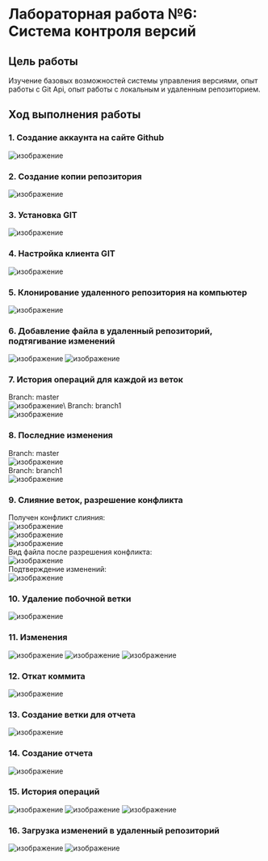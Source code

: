 # Лабораторная работа №6: Система контроля версий
## Цель работы
Изучение базовых возможностей системы управления версиями, опыт работы с Git Api, опыт работы с локальным и удаленным репозиторием.
## Ход выполнения работы
### 1. Создание аккаунта на сайте Github
![изображение](https://github.com/Kaelesty/ideal-dollop/assets/74826130/39526076-d3b5-4035-a899-a3e449289885)

### 2. Создание копии репозитория
![изображение](https://github.com/Kaelesty/ideal-dollop/assets/74826130/d1d25c10-cbdc-4478-89ee-fd44204b7fbb)

### 3. Установка GIT
![изображение](https://github.com/Kaelesty/ideal-dollop/assets/74826130/8c9e1139-66ec-4369-8818-54400cf65dbf)

### 4. Настройка клиента GIT
![изображение](https://github.com/Kaelesty/ideal-dollop/assets/74826130/2070190c-45ad-4605-b626-7958d8dc7ce2)

### 5. Клонирование удаленного репозитория на компьютер
![изображение](https://github.com/Kaelesty/ideal-dollop/assets/74826130/0c41896e-a84f-47af-a414-41dbfd19e2f4)

### 6. Добавление файла в удаленный репозиторий, подтягивание изменений
![изображение](https://github.com/Kaelesty/ideal-dollop/assets/74826130/0077f408-d58c-48c1-88a7-5e4585704524)
![изображение](https://github.com/Kaelesty/ideal-dollop/assets/74826130/58004ae6-0ca2-4a77-9ac9-d0b0184634e5)

### 7. История операций для каждой из веток
Branch: master\
![изображение](https://github.com/Kaelesty/ideal-dollop/assets/74826130/9e614e29-6d15-41f4-b46c-e37eaddb27c4)\\
Branch: branch1\
![изображение](https://github.com/Kaelesty/ideal-dollop/assets/74826130/b36606ef-5089-4ed7-9a30-00c97fa3a7f7)

### 8. Последние изменения
Branch: master\
![изображение](https://github.com/Kaelesty/ideal-dollop/assets/74826130/a85e4264-addd-46dc-b3e0-d449c0357d9e)\
Branch: branch1\
![изображение](https://github.com/Kaelesty/ideal-dollop/assets/74826130/c38202f6-2b9c-49d8-9459-78cdbacbfba3)

### 9. Слияние веток, разрешение конфликта
Получен конфликт слияния:\
![изображение](https://github.com/Kaelesty/ideal-dollop/assets/74826130/ddcb3279-13b2-4d77-8548-04766e8bf73f)\
![изображение](https://github.com/Kaelesty/ideal-dollop/assets/74826130/bc0baf0e-f6c3-438b-8056-3b791f87e30d)\
![изображение](https://github.com/Kaelesty/ideal-dollop/assets/74826130/0b10101f-e105-4e2e-a2d6-6337c57ccaf5)\
Вид файла после разрешения конфликта:\
![изображение](https://github.com/Kaelesty/ideal-dollop/assets/74826130/a266d725-056d-4d15-95da-8253c36f1277)\
Подтверждение изменений:\
![изображение](https://github.com/Kaelesty/ideal-dollop/assets/74826130/a6b2d19f-98d1-4c6f-b3e9-50b17d6f15a8)

### 10. Удаление побочной ветки
![изображение](https://github.com/Kaelesty/ideal-dollop/assets/74826130/4ed7917f-9c10-4035-ac96-5e5b664206c8)

### 11. Изменения
![изображение](https://github.com/Kaelesty/ideal-dollop/assets/74826130/b9752173-5b18-4804-812a-091e7b9c8381)
![изображение](https://github.com/Kaelesty/ideal-dollop/assets/74826130/d976a1b3-67b5-46ce-904f-6d6ed6ff7b9e)
![изображение](https://github.com/Kaelesty/ideal-dollop/assets/74826130/61040800-76b6-48d9-a816-47ce9578f97d)


### 12. Откат коммита
![изображение](https://github.com/Kaelesty/ideal-dollop/assets/74826130/52d176b4-3bf7-4308-a0f8-d45566a8fc25)

### 13. Создание ветки для отчета
![изображение](https://github.com/Kaelesty/ideal-dollop/assets/74826130/a9606110-8a28-4052-a6a2-968567dc4d86)


### 14. Создание отчета
![изображение](https://github.com/Kaelesty/ideal-dollop/assets/74826130/664b3d1d-135f-40c4-b58d-2480385748a2)

### 15. История операций
![изображение](https://github.com/Kaelesty/ideal-dollop/assets/74826130/439dec34-f172-4b26-b412-6838bd9ddd2d)
![изображение](https://github.com/Kaelesty/ideal-dollop/assets/74826130/49d5184d-cf33-46fe-96db-70aaa6692cfb)
![изображение](https://github.com/Kaelesty/ideal-dollop/assets/74826130/b7d76cb4-bab7-4b35-950a-cac5b26cac44)

### 16. Загрузка изменений в удаленный репозиторий
![изображение](https://github.com/Kaelesty/ideal-dollop/assets/74826130/d265858e-df95-4591-a75a-e6377d22ded4)
![изображение](https://github.com/Kaelesty/ideal-dollop/assets/74826130/a817bfc3-3115-4c5b-9a75-2bab89edc61a)